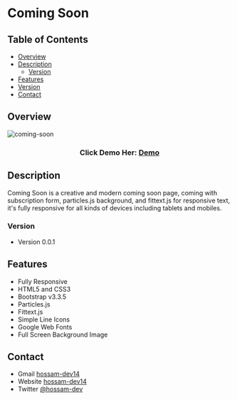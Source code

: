 <!-- The Header -->
<h1 align="">Coming Soon</h1>

<!-- TABLE OF CONTENTS -->

## Table of Contents

- [Overview](#overview)
- [Description](#description)
  - [Version](#version)
- [Features](#features)
- [Version](#version)
- [Contact](#contact)


<!-- Overview -->
## Overview

<!-- ScreenShote -->
![coming-soon](https://user-images.githubusercontent.com/73648971/113672496-c5fbf880-96af-11eb-8c37-9484fcd89f90.png)

<h3 align="center">
  Click Demo Her:
    <a href="https://coming-soon-dev14.netlify.app">
      Demo
    </a>
</h3>
 
  
<!-- Description -->
## Description

Coming Soon is a creative and modern coming soon page, coming with subscription form, particles.js background, and fittext.js for responsive text, it's fully responsive for all kinds of devices including tablets and mobiles.

<!-- Version -->
### Version
 - Version 0.0.1

 
<!-- Features -->
## Features
 - Fully Responsive
 - HTML5 and CSS3
 - Bootstrap v3.3.5
 - Particles.js
 - Fittext.js
 - Simple Line Icons
 - Google Web Fonts
 - Full Screen Background Image


<!-- Contact -->
## Contact

- Gmail [hossam-dev14](mailto:hossamdev14@gmail.com)
- Website [hossam-dev14](https://hossam-dev14.github.io/)
- Twitter [@hossam-dev](https://twitter.com/hossam-dev)


